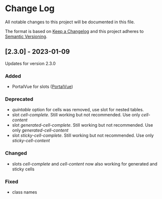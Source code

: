 
# Change Log
All notable changes to this project will be documented in this file.

The format is based on [Keep a Changelog](http://keepachangelog.com/)
and this project adheres to [Semantic Versioning](http://semver.org/).

## [2.3.0] - 2023-01-09

Updates for version 2.3.0

### Added
- PortalVue for slots ([PortalVue](https://portal-vue.linusb.org/))

### Deprecated
- *quintable* option for cells was removed, use slot for nested tables.
- slot *cell-complete*. Still working but not recommended. Use only *cell-content*
- slot *generated-cell-complete*. Still working but not recommended. Use only *generated-cell-content*
- slot *sticky-cell-complete*. Still working but not recommended. Use only *sticky-cell-content*

### Changed
- slots *cell-complete* and *cell-content* now also working for generated and sticky cells

### Fixed
- class names
